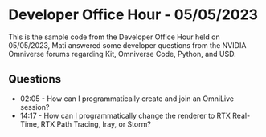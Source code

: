 # Developer Office Hour - 05/05/2023
This is the sample code from the Developer Office Hour held on 05/05/2023, Mati answered some developer questions 
from the NVIDIA Omniverse forums regarding Kit, Omniverse Code, Python, and USD.

## Questions
- 02:05 - How can I programmatically create and join an OmniLive session?
- 14:17 - How can I programmatically change the renderer to RTX Real-Time, RTX Path Tracing, Iray, or Storm?
